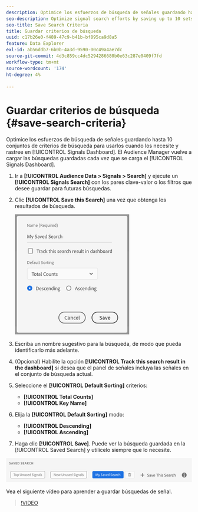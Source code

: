 ```yaml
---
description: Optimice los esfuerzos de búsqueda de señales guardando hasta 10 conjuntos de criterios de búsqueda para usarlos cuando los necesite y rastree en el panel. El Audience Manager vuelve a cargar las búsquedas guardadas cada vez que se carga el panel.
seo-description: Optimize signal search efforts by saving up to 10 sets of search criteria to use whenever you need them, and track them on the Dashboard. Audience Manager reloads the saved searches every time you load the Dashboard.
seo-title: Save Search Criteria
title: Guardar criterios de búsqueda
uuid: c17b26e0-f489-47c9-b41b-bf895ca9d8a5
feature: Data Explorer
exl-id: ab56ddb7-6b0b-4a3d-9590-00c49a4ae7dc
source-git-commit: 4d3c859cc4dc5294286680b0e63c287e0409f7fd
workflow-type: tm+mt
source-wordcount: '174'
ht-degree: 4%

---
```


# Guardar criterios de búsqueda {#save-search-criteria}

Optimice los esfuerzos de búsqueda de señales guardando hasta 10 conjuntos de criterios de búsqueda para usarlos cuando los necesite y rastree en [!UICONTROL Signals Dashboard]. El Audience Manager vuelve a cargar las búsquedas guardadas cada vez que se carga el [!UICONTROL Signals Dashboard].

1. Ir a **[!UICONTROL Audience Data > Signals > Search]** y ejecute un **[!UICONTROL Signals Search]** con los pares clave-valor o los filtros que desee guardar para futuras búsquedas.
1. Clic **[!UICONTROL Save this Search]** una vez que obtenga los resultados de búsqueda.

   ![Resultado del paso](assets/save-search-criteria.png)
1. Escriba un nombre sugestivo para la búsqueda, de modo que pueda identificarlo más adelante.
1. (Opcional) Habilite la opción **[!UICONTROL Track this search result in the dashboard]** si desea que el panel de señales incluya las señales en el conjunto de búsqueda actual.
1. Seleccione el **[!UICONTROL Default Sorting]** criterios:
   * **[!UICONTROL Total Counts]**
   * **[!UICONTROL Key Name]**
1. Elija la **[!UICONTROL Default Sorting]** modo:
   * **[!UICONTROL Descending]**
   * **[!UICONTROL Ascending]**
1. Haga clic **[!UICONTROL Save]**. Puede ver la búsqueda guardada en la [!UICONTROL Saved Search] y utilícelo siempre que lo necesite.

![búsqueda guardada](assets/saved-search.png)

Vea el siguiente vídeo para aprender a guardar búsquedas de señal.

>[!VIDEO](https://video.tv.adobe.com/v/25147/)
